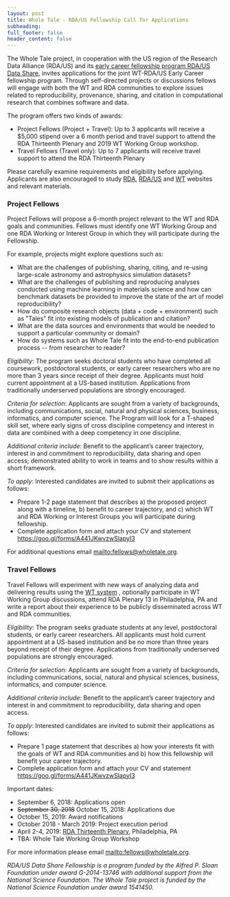 ```yaml
---
layout: post
title: Whole Tale - RDA/US Fellowship Call for Applications
subheading: 
full_footer: false
header_content: false
---
```


The Whole Tale project, in cooperation with the US region of the Research Data Alliance (RDA/US) and its [early career fellowship program RDA/US Data Share](http://us.rd-alliance.org/early-programs-fellowship), invites applications for the joint WT-RDA/US Early Career fellowship program. Through self-directed projects or discussions fellows will engage with both the WT and RDA communities to explore issues related to reproducibility, provenance, sharing, and citation in computational research that combines software and data.

The program offers two kinds of awards:
* Project Fellows (Project + Travel): Up to 3 applicants will receive a $5,000 stipend over a 6 month period and travel support to attend the RDA Thirteenth Plenary and 2019 WT Working Group workshop.
* Travel Fellows (Travel only): Up to 7 applicants will receive travel support to attend the RDA Thirteenth Plenary 

Please carefully examine requirements and eligibility before applying. Applicants are also encouraged to study [RDA](https://rd-alliance.org/), [RDA/US](http://us.rd-alliance.org/) and [WT](https://www.wholetale.org) websites and relevant materials.

### Project Fellows

Project Fellows will propose a 6-month project relevant to the WT and RDA goals and communities. Fellows must identify one WT Working Group and one RDA Working or Interest Group in which they will participate during the Fellowship.

For example, projects might explore questions such as:
* What are the challenges of publishing, sharing, citing, and re-using large-scale astronomy and astrophysics simulation datasets?
* What are the challenges of publishing and reproducing analyses conducted using machine learning in materials science and how can benchmark datasets be provided to improve the state of the art of model reproducibility?
* How do composite research objects (data + code + environment) such as "Tales" fit into existing models of publication and citation?
* What are the data sources and environments that would be needed to  support a particular community or domain?
* How do systems such as Whole Tale fit into the end-to-end publication process -- from researcher to reader?


*Eligibility*: The program seeks doctoral students who have completed all coursework, postdoctoral students, or early career researchers who are no more than 3 years since receipt of their degree. Applicants must hold current appointment at a US-based institution. Applications from traditionally underserved populations are strongly encouraged. 

*Criteria for selection*: Applicants are sought from a variety of backgrounds, including communications, social, natural and physical sciences, business, informatics, and computer science. The Program will look for a T-shaped skill set, where early signs of cross discipline competency and interest in data are combined with a deep competency in one discipline.

*Additional criteria include*: Benefit to the applicant’s career trajectory, interest in and commitment to reproducibility, data sharing and open access; demonstrated ability to work in teams and to show results within a short framework.


*To apply*: Interested candidates are invited to submit their applications as follows:
* Prepare 1-2 page statement that describes a) the proposed project along with a timeline, b) benefit to career trajectory, and c) which WT and RDA Working or Interest Groups you will participate during fellowship.
* Complete application form and attach your CV and statement <https://goo.gl/forms/A441JKwvzwSlapyI3>

For additional questions email <mailto:fellows@wholetale.org>.


### Travel Fellows 

Travel Fellows will experiment with new ways of analyzing data and delivering results using the [WT system](https://dashboard.wholetale.org) , optionally participate in WT Working Group discussions, attend RDA Plenary 13 in Philadelphia, PA and write a report about their experience to be publicly disseminated across WT and RDA communities.


*Eligibility*: The program seeks graduate students at any level, postdoctoral students, or early career researchers. All applicants must hold current appointment at a US-based institution and be no more than three years beyond receipt of their degree.  Applications from traditionally underserved populations are strongly encouraged. 

*Criteria for selection*: Applicants are sought from a variety of backgrounds, including communications, social, natural and physical sciences, business, informatics, and computer science.

*Additional criteria include*: Benefit to the applicant’s career trajectory and interest in and commitment to reproducibility, data sharing and open access.


*To apply*: Interested candidates are invited to submit their applications as follows:
* Prepare 1 page statement that describes a) how your interests fit with the goals of WT and RDA communities and b) how this fellowship will benefit your career trajectory.
* Complete application form and attach your CV and statement <https://goo.gl/forms/A441JKwvzwSlapyI3>

Important dates:

* September 6, 2018: Applications open 
* ~~September 30, 2018~~ October 15, 2018: Applications due 
* October 15, 2019: 	Award notifications 
* October 2018 - March 2019: 	Project execution period 
* April 2-4, 2019: 	[RDA Thirteenth
Plenary](https://www.rd-alliance.org/plenaries/rda-thirteenth-plenary-meeting-philadelphia-us), Philadelphia, PA 
* TBA: Whole Tale Working Group Workshop 

For more information please email <mailto:fellows@wholetale.org>.

*RDA/US Data Share Fellowship is a program funded by the Alfred P. Sloan Foundation under award G-2014-13746 with additional support from the National Science Foundation. The Whole Tale project is funded by the National Science Foundation under award 1541450.*
